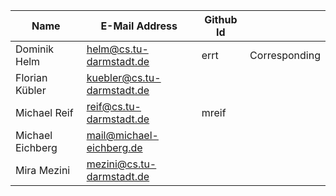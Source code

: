 | Name				| E-Mail Address				| Github Id | 				|
| ----------------- | ----------------------------- | --------- | ------------- |
| Dominik Helm		| helm@cs.tu-darmstadt.de		| errt		| Corresponding |
| Florian Kübler	| kuebler@cs.tu-darmstadt.de	|			| 				|
| Michael Reif		| reif@cs.tu-darmstadt.de		| mreif		| 				|
| Michael Eichberg	| mail@michael-eichberg.de		|			| 				|
| Mira Mezini		| mezini@cs.tu-darmstadt.de		|			|				|